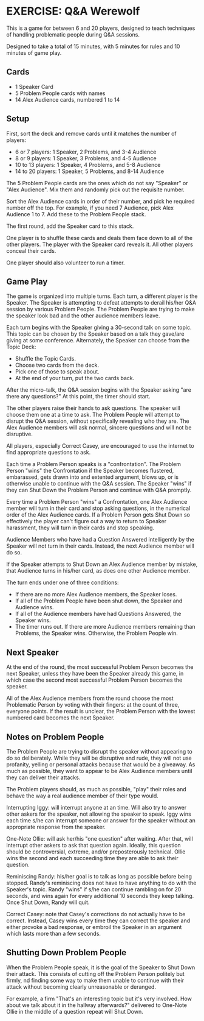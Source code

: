 EXERCISE: Q&A Werewolf
======================

This is a game for between 6 and 20 players, designed to teach techniques of handling 
problematic people during Q&A sessions.

Designed to take a total of 15 minutes, with 5 minutes for rules and 10 minutes of game play.

Cards
-----

* 1 Speaker Card
* 5 Problem People cards with names
* 14 Alex Audience cards, numbered 1 to 14

Setup
-----

First, sort the deck and remove cards until it matches the number of players:

* 6 or 7 players: 1 Speaker, 2 Problems, and 3-4 Audience
* 8 or 9 players: 1 Speaker, 3 Problems, and 4-5 Audience
* 10 to 13 players: 1 Speaker, 4 Problems, and 5-8 Audience
* 14 to 20 players: 1 Speaker, 5 Problems, and 8-14 Audience

The 5 Problem People cards are the ones which do not say "Speaker" or "Alex Audience".
Mix them and randomly pick out the requisite number. 

Sort the Alex Audience cards in order of their number, and pick he required number
off the top.  For example, if you need 7 Audience, pick Alex Audience 1 to 7.  Add
these to the Problem People stack.

The first round, add the Speaker card to this stack.

One player is to shuffle these cards and deals them face down to all of 
the other players. The player with the Speaker card reveals it.  All
other players conceal their cards.

One player should also volunteer to run a timer.

Game Play
--------

The game is organized into multiple turns. Each turn, a different player is the Speaker.
The Speaker is attempting to defeat attempts to derail his/her Q&A session by 
various Problem People. The Problem People are trying to make the speaker look
bad and the other audience members leave.

Each turn begins with the Speaker giving a 30-second talk on some topic. This topic can
be chosen by the Speaker based on a talk they gave/are giving at some conference.
Alternately, the Speaker can choose from the Topic Deck:

* Shuffle the Topic Cards.
* Choose two cards from the deck.
* Pick one of those to speak about.
* At the end of your turn, put the two cards back.

After the micro-talk, the Q&A session begins with the Speaker asking "are there 
any questions?"  At this point, the timer should start.

The other players raise their hands to ask questions.  The speaker will choose them
one at a time to ask. The Problem People will attempt to disrupt the Q&A session, 
without specifically revealing who they are. The Alex Audience members will ask
normal, sincere questions and will not be disruptive.

All players, especially Correct Casey, are encouraged to use the internet
to find appropriate questions to ask.

Each time a Problem Person speaks is a "confrontation". The Problem Person "wins" the
Confrontation if the Speaker becomes flustered, embarassed, gets drawn into and extented
argument, blows up, or is otherwise unable to continue with the Q&A session. The Speaker "wins" if
they can Shut Down the Problem Person and continue with Q&A promptly.

Every time a Problem Person "wins" a Confrontation, one Alex Audience member will turn in
their card and stop asking questions, in the numerical order of the Alex Audience
cards. If a Problem Person gets Shut Down so effectively the player can't 
figure out a way to return to Speaker harassment, they will turn in their cards
and stop speaking.

Audience Members who have had a Question Answered intelligently by the Speaker
will not turn in their cards.  Instead, the next Audience member will do so.

If the Speaker attempts to Shut Down an Alex Audience member by mistake, that 
Audience turns in his/her card, as does one other Audience member.

The turn ends under one of three conditions:

* If there are no more Alex Audience members, the Speaker loses.
* If all of the Problem People have been shut down, the Speaker and Audience wins.
* If all of the Audience members have had Questions Answered, the Speaker wins.
* The timer runs out. If there are more Audience members remaining than Problems,
  the Speaker wins.  Otherwise, the Problem People win.

Next Speaker
------------

At the end of the round, the most successful Problem Person becomes the next Speaker,
unless they have been the Speaker already this game, in which case the second most 
successful Problem Person becomes the speaker.

All of the Alex Audience members from the round choose the most Problematic Person by voting with
their fingers: at the count of three, everyone points.  If the result is unclear,
the Problem Person with the lowest numbered card becomes the next Speaker.

Notes on Problem People
-----------------------

The Problem People are trying to disrupt the speaker without appearing to
do so deliberately. While they will be disruptive and rude, they will not
use profanity, yelling or personal attacks because that would be a giveaway.
As much as possible, they want to appear to be Alex Audience members until
they can deliver their attacks. 

The Problem players should, as much as possible, "play" their roles and
behave the way a real audience member of their type would.

Interrupting Iggy: will interrupt anyone at an time. Will also try to answer
other askers for the speaker, not allowing the speaker to speak.  Iggy wins
each time s/he can interrupt someone or answer for the speaker without
an appropriate response from the speaker.

One-Note Ollie: will ask her/his "one question" after waiting.  After that,
will interrupt other askers to ask that question again.  Ideally, this
question should be controversial, extreme, and/or preposterously technical.
Ollie wins the second and each succeeding time they are able to ask their question.

Reminiscing Randy: his/her goal is to talk as long as possible before being
stopped.  Randy's reminiscing does not have to have anything to do with the
Speaker's topic. Randy "wins" if s/he can continue rambling on for 20 seconds,
and wins again for every additional 10 seconds they keep talking.  Once
Shut Down, Randy will quit.

Correct Casey: note that Casey's corrections do not actually have to be correct.
Instead, Casey wins every time they can correct the speaker and either 
provoke a bad response, or embroil the Speaker in an argument which lasts
more than a few seconds.

Shutting Down Problem People
----------------------------

When the Problem People speak, it is the goal of the Speaker to Shut Down their
attack. This consists of cutting off the Problem Person politely but firmly, 
nd finding some way to make them unable to continue with their attack
without becoming clearly unreasonable or deranged. 

For example, a firm "That's an interesting topic but it's very involved. How
about we talk about it in the hallway afterwards?" delivered to One-Note Ollie
in the middle of a question repeat will Shut Down.











